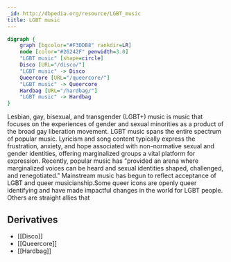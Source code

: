 ```yaml
---
_id: http://dbpedia.org/resource/LGBT_music
title: LGBT music
---
```


```dot
digraph {
	graph [bgcolor="#F3DDB8" rankdir=LR]
	node [color="#26242F" penwidth=3.0]
	"LGBT music" [shape=circle]
	Disco [URL="/disco/"]
	"LGBT music" -> Disco
	Queercore [URL="/queercore/"]
	"LGBT music" -> Queercore
	Hardbag [URL="/hardbag/"]
	"LGBT music" -> Hardbag
}
```

Lesbian, gay, bisexual, and transgender (LGBT+) music is music that focuses on the experiences of gender and sexual minorities as a product of the broad gay liberation movement. LGBT music spans the entire spectrum of popular music. Lyricism and song content typically express the frustration, anxiety, and hope associated with non-normative sexual and gender identities, offering marginalized groups a vital platform for expression. Recently, popular music has "provided an arena where marginalized voices can be heard and sexual identities shaped, challenged, and renegotiated." Mainstream music has begun to reflect acceptance of LGBT and queer musicianship.Some queer icons are openly queer identifying and have made impactful changes in the world for LGBT people. Others are straight allies that

## Derivatives
- [[Disco]]
- [[Queercore]]
- [[Hardbag]]
